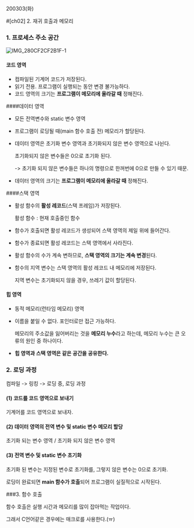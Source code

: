 200303(화)

#[ch02] 2. 재귀 호출과 메모리



### 1. 프로세스 주소 공간

![IMG_280CF2CF2B1F-1](/Users/blossommilktea/Downloads/IMG_280CF2CF2B1F-1.jpeg)



#### 코드 영역

- 컴파일된 기계어 코드가 저장된다.
- 읽기 전용. 프로그램이 실행되는 동안 변경 불가능하다.
- 코드 영역의 크기는 **프로그램이 메모리에 올라갈 때** 정해진다.



####데이터 영역

- 모든 전역변수와 static 변수 영역

- 프로그램이 로딩될 때(main 함수 호출 전) 메모리가 할당된다. 

- 데이터 영역은 초기화 변수 영역과 초기화되지 않은 변수 영역으로 나뉜다.

  초기화되지 않은 변수들은 0으로 초기화 된다.

  -> 초기화 되지 않은 변수들은 하나의 명령으로 한꺼번에 0으로 만들 수 있기 때문.

- 데이터 영역의 크기는 **프로그램이 메모리에 올라갈 때** 정해진다.



####스택 영역 

- 활성 함수의 **활성 레코드**(스택 프레임)가 저장된다.

  활성 함수 : 현재 호출중인 함수

- 함수가 호출되면 활성 레코드가 생성되어 스택 영역의 제일 위에 들어간다.

- 함수가 종료되면 활성 레코드는 스택 영역에서 사라진다.

- 활성 함수의 수가 계속 변하므로, **스택 영역의 크기는 계속 변경**된다.

- 함수의 지역 변수는 스택 영역의 활성 레코드 내 메모리에 저장된다.

  지역 변수는 초기화되지 않을 경우, 쓰레기 값이 할당된다.

  

#### 힙 영역

- 동적 메모리(런타임 메모리) 영역

- 이름을 붙일 수 없다. 포인터로만 접근 가능하다.

  메모리의 주소값을 잃어버리는 것을 **메모리 누수**라고 하는데, 메모리 누수는 큰 오류의 원인 중 하나이다.

- **힙 영역과 스택 영역은 같은 공간을 공유한다.**





### 2. 로딩 과정

컴파일 -> 링킹 -> 로딩 중, 로딩 과정



#### (1) 코드를 코드 영역으로 보내기

기계어를 코드 영역으로 보내자.

#### (2) 데이터 영역의 전역 변수 및 static 변수 메모리 할당

초기화 되는 변수 영역 / 초기화 되지 않은 변수 영역

#### (3) 전역 변수 및 static 변수 초기화

초기화 된 변수는 지정된 변수로  초기화를, 그렇지 않은 변수는 0으로 초기화.



로딩이 완료되면 **main 함수가 호출**되어 프로그램이 실질적으로 시작된다.





###3. 함수 호출

함수 호출은 실행 시간과 메모리를 많이 잡아먹는 작업이다.

그래서 C언어같은 경우에는 매크로를 사용한다.(ㅠ)



